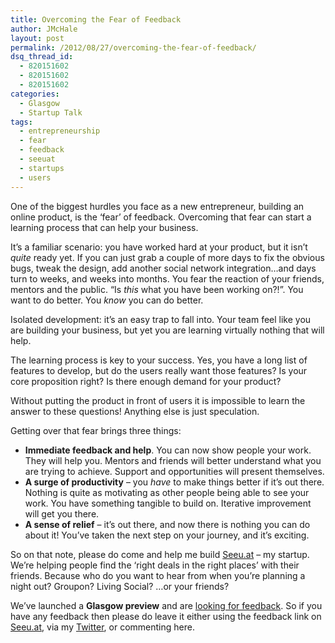 ```yaml
---
title: Overcoming the Fear of Feedback
author: JMcHale
layout: post
permalink: /2012/08/27/overcoming-the-fear-of-feedback/
dsq_thread_id:
  - 820151602
  - 820151602
  - 820151602
categories:
  - Glasgow
  - Startup Talk
tags:
  - entrepreneurship
  - fear
  - feedback
  - seeuat
  - startups
  - users
---
```

One of the biggest hurdles you face as a new entrepreneur, building an online product, is the &#8216;fear&#8217; of feedback. Overcoming that fear can start a learning process that can help your business.

It&#8217;s a familiar scenario: you have worked hard at your product, but it isn&#8217;t *quite* ready yet. If you can just grab a couple of more days to fix the obvious bugs, tweak the design, add another social network integration&#8230;and days turn to weeks, and weeks into months. You fear the reaction of your friends, mentors and the public. &#8220;Is *this* what you have been working on?!&#8221;. You want to do better. You *know* you can do better.

Isolated development: it&#8217;s an easy trap to fall into. Your team feel like you are building your business, but yet you are learning virtually nothing that will help.

The learning process is key to your success. Yes, you have a long list of features to develop, but do the users really want those features? Is your core proposition right? Is there enough demand for your product?

Without putting the product in front of users it is impossible to learn the answer to these questions! Anything else is just speculation.

Getting over that fear brings three things:

  * **Immediate feedback and help**. You can now show people your work. They will help you. Mentors and friends will better understand what you are trying to achieve. Support and opportunities will present themselves.
  * **A surge of productivity** &#8211; you *have* to make things better if it&#8217;s out there. Nothing is quite as motivating as other people being able to see your work. You have something tangible to build on. Iterative improvement will get you there.
  * **A sense of relief** &#8211; it&#8217;s out there, and now there is nothing you can do about it! You&#8217;ve taken the next step on your journey, and it&#8217;s exciting.

So on that note, please do come and help me build [Seeu.at][1] &#8211; my startup. We&#8217;re helping people find the &#8216;right deals in the right places&#8217; with their friends. Because who do you want to hear from when you&#8217;re planning a night out? Groupon? Living Social? &#8230;or your friends?

We&#8217;ve launched a **Glasgow preview** and are [looking for feedback][2]. So if you have any feedback then please do leave it either using the feedback link on [Seeu.at][1], via my [Twitter][3], or commenting here.

 [1]: http://seeu.at
 [2]: http://seeu.at "The right deals in the right places"
 [3]: http://twitter.com/jamiemchale